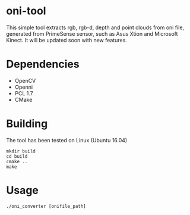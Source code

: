 # oni-tool
This simple tool extracts rgb, rgb-d, depth and point clouds from oni file, generated from PrimeSense sensor, such as Asus Xtion and Microsoft Kinect.
It will be updated soon with new features.

# Dependencies
- OpenCV
- Openni
- PCL 1.7
- CMake

# Building
The tool has been tested on Linux (Ubuntu 16.04)
```
mkdir build
cd build
cmake ..
make

```
# Usage
```
./oni_converter [onifile_path]

```
